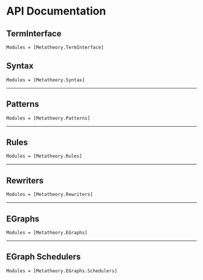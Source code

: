 # API Documentation


## TermInterface

```@autodocs
Modules = [Metatheory.TermInterface]

```
## Syntax

```@autodocs
Modules = [Metatheory.Syntax]
```

---

## Patterns

```@autodocs
Modules = [Metatheory.Patterns]
```

---

## Rules 

```@autodocs
Modules = [Metatheory.Rules]
```

---

## Rewriters

```@autodocs
Modules = [Metatheory.Rewriters]
```

---

## EGraphs

```@autodocs
Modules = [Metatheory.EGraphs]
```

---

## EGraph Schedulers

```@autodocs
Modules = [Metatheory.EGraphs.Schedulers]
```